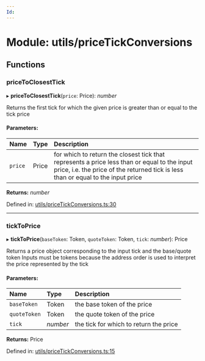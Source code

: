 ```yaml
---
Id: 
---
```


# Module: utils/priceTickConversions

## Functions

### priceToClosestTick

▸ **priceToClosestTick**(`price`: Price): *number*

Returns the first tick for which the given price is greater than or equal to the tick price

#### Parameters:

| Name | Type | Description |
| :------ | :------ | :------ |
| `price` | Price | for which to return the closest tick that represents a price less than or equal to the input price, i.e. the price of the returned tick is less than or equal to the input price |

**Returns:** *number*

Defined in: [utils/priceTickConversions.ts:30](https://github.com/Uniswap/uniswap-v3-sdk/blob/4a7e393/src/utils/priceTickConversions.ts#L30)

___

### tickToPrice

▸ **tickToPrice**(`baseToken`: Token, `quoteToken`: Token, `tick`: *number*): Price

Returns a price object corresponding to the input tick and the base/quote token
Inputs must be tokens because the address order is used to interpret the price represented by the tick

#### Parameters:

| Name | Type | Description |
| :------ | :------ | :------ |
| `baseToken` | Token | the base token of the price |
| `quoteToken` | Token | the quote token of the price |
| `tick` | *number* | the tick for which to return the price |

**Returns:** Price

Defined in: [utils/priceTickConversions.ts:15](https://github.com/Uniswap/uniswap-v3-sdk/blob/4a7e393/src/utils/priceTickConversions.ts#L15)
